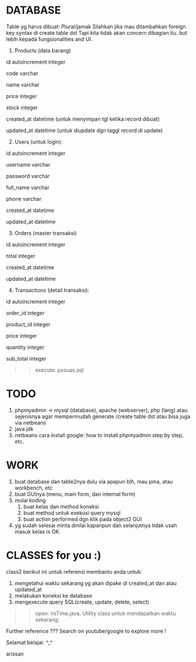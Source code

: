 # DATABASE
Table yg harus dibuat: Plural/jamak
Silahkan jika mau ditambahkan foreign key syntax di create table dst
Tapi kita tidak akan concern dibagian itu.
but lebih kepada fungsionalities and UI.

1. Products (data barang)

  id autoincrement integer
  
  code varchar
  
  name varchar
  
  price integer
  
  stock integer
  
  created_at datetime (untuk menyimpan tgl ketika record dibuat)
  
  updated_at datetime (untuk diupdate dgn taggl record di update)
  


2. Users (untuk login):

 
  id autoincrement integer
  
  username varchar
  
  password varchar
  
  full_name  varchar
  
  phone varchar
  
  created_at datetime
  
  updated_at datetime



3. Orders (master transaksi)

 
  id autoincrement integer
  
  total  integer
  
  created_at datetime
  
  updated_at datetime



4. Transactions (detail transaksi):

 
  id autoincrement integer
  
  order_id integer
  
  product_id integer
  
  price integer
  
  quantity integer
  
  sub_total integer


>> execute: posuas.sql

# TODO
1. phpmyadmin -> mysql (database), apache (webserver), php (lang) atau sejenisnya agar mempermudah generate /create table dst atau bisa juga via netbeans
2. java jdk
3. netbeans
cara install google: how to install phpmyadmin step by step, etc.

# WORK
1. buat database dan table2nya dulu via apapun blh, mau pma, atau workbench, etc
2. buat GUInya (menu, main form, dan internal form)
3. mulai koding
   1. buat kelas dan method koneksi
   2. buat method untuk exekusi query mysql
   3. buat action performed dgn klik pada object2 GUI
4. yg sudah selesai minta dinilai kapanpun dan selanjutnya tidak usah masuk kelas is OK.


# CLASSES for you :)
class2 berikut ini untuk referensi membantu anda untuk:

1. mengetahui waktu sekarang yg akan dipake di created_at dan atau updated_at
2. melakukan koneksi ke database
3. mengexecute query SQL(create, update, delete, select)

>> open: risTime.java, 
Utility class untuk mendapatkan waktu sekarang:


Further reference ??? Search on youtube/google to explore more !

Selamat belajar. ^_^

arissan


